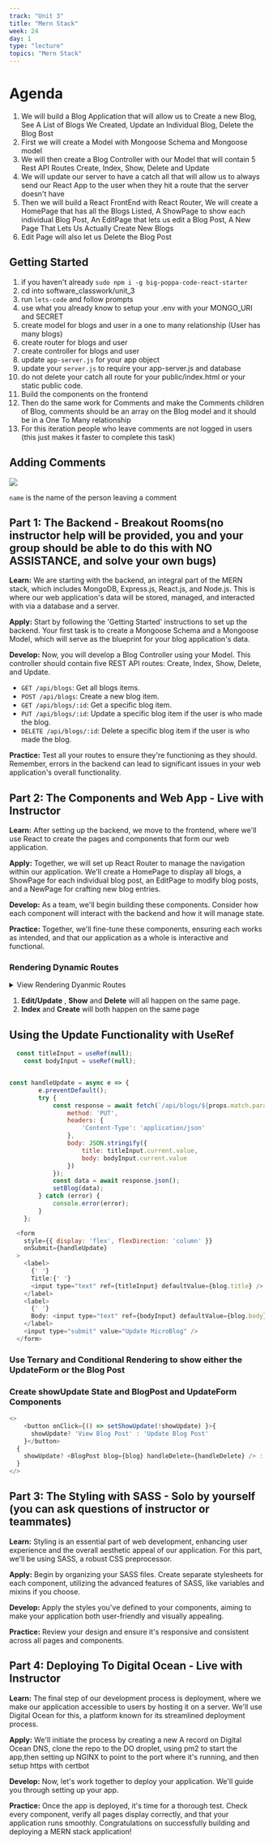 ```yaml
---
track: "Unit 3"
title: "Mern Stack"
week: 24
day: 1
type: "lecture"
topics: "Mern Stack"
---
```


# Agenda

1. We will build a Blog Application that will allow us to Create a new Blog, See A List of Blogs We Created, Update an Individual Blog, Delete the Blog Bost
1. First we will create a Model with Mongoose Schema and Mongoose model
1. We will then create a Blog Controller with our Model that will contain 5 Rest API Routes Create, Index, Show, Delete and Update
1. We will update our server to have a catch all that will allow us to always send our React App to the user when they hit a route that the server doesn't have
1. Then we will build a React FrontEnd with React Router, We will create a HomePage that has all the Blogs Listed, A ShowPage to show each individual Blog Post, An EditPage that lets us edit a Blog Post, A New Page That Lets Us Actually Create New Blogs
1. Edit Page will also let us Delete the Blog Post

## Getting Started
1. if you haven't already `sudo npm i -g big-poppa-code-react-starter`
1. cd into software_classwork/unit_3
1. run `lets-code` and follow prompts
1. use what you already know to setup your .env with your MONGO_URI and SECRET
1. create model for blogs and user in a one to many relationship (User has many blogs)
1. create router for blogs and user
1. create controller for blogs and user
1. update `app-server.js` for your app object
1. update your `server.js` to require your app-server.js and database
1. do not delete your catch all route for your public/index.html or your static public code.
1. Build the components on the frontend
1. Then do the same work for Comments and make the Comments children of Blog, comments should be an array on the Blog model and it should be in a One To Many relationship
1. For this iteration people who leave comments are not logged in users (this just makes it faster to complete this task)

## Adding Comments

![](https://www.dropbox.com/s/lpk32aya3fv6a86/Screen%20Shot%202021-02-05%20at%208.19.57%20PM.png?dl=1)

`name` is the name of the person leaving a comment

## Part 1: The Backend - Breakout Rooms(no instructor help will be provided, you and your group should be able to do this with NO ASSISTANCE, and solve your own bugs)

**Learn:** We are starting with the backend, an integral part of the MERN stack, which includes MongoDB, Express.js, React.js, and Node.js. This is where our web application's data will be stored, managed, and interacted with via a database and a server. 

**Apply:** Start by following the 'Getting Started' instructions to set up the backend. Your first task is to create a Mongoose Schema and a Mongoose Model, which will serve as the blueprint for your blog application's data.

**Develop:** Now, you will develop a Blog Controller using your Model. This controller should contain five REST API routes: Create, Index, Show, Delete, and Update.

- `GET /api/blogs`: Get all blogs items.
- `POST /api/blogs`: Create a new blog item.
- `GET /api/blogs/:id`: Get a specific blog item.
- `PUT /api/blogs/:id`: Update a specific blog item if the user is who made the blog.
- `DELETE /api/blogs/:id`: Delete a specific blog item if the user is who made the blog.

**Practice:** Test all your routes to ensure they're functioning as they should. Remember, errors in the backend can lead to significant issues in your web application's overall functionality.

## Part 2: The Components and Web App - Live with Instructor

**Learn:** After setting up the backend, we move to the frontend, where we'll use React to create the pages and components that form our web application.

**Apply:** Together, we will set up React Router to manage the navigation within our application. We'll create a HomePage to display all blogs, a ShowPage for each individual blog post, an EditPage to modify blog posts, and a NewPage for crafting new blog entries.

**Develop:** As a team, we'll begin building these components. Consider how each component will interact with the backend and how it will manage state.

**Practice:** Together, we'll fine-tune these components, ensuring each works as intended, and that our application as a whole is interactive and functional.

### Rendering Dynamic Routes

<details><summary>View Rendering Dyanmic Routes</summary>
We were able to get our basic routing structure down! Go us! Now we want to make dynamic routes. What are dynamic routes?

Think about a blog. With a blog a user should be able to create a blog post and the blog post will be able to be accessed from a unique URL. In our application, we need to mirror this concept by allowing dynamic routes to be created.

Can you think of how we might do this?

If you said `.map()` then you are correct! Let’s take for instance the mock data below:

```js

let mockBlog = [
    {
        title: 'First Blog Post',
        description: 'My first blog post!'
    },
    {
        title: 'Second Blog Post',
        description: 'My Second blog post!'
    },
    {
        title: 'Third Blog Post',
        description: 'My Third blog post!'
    }
];

```

If we wanted to turn this data into routes and dynamically display each blog posts data, we could map over the array and render Routes!

Then we could pass each newly rendered component a prop with the content for the blog post! We will need to create a new component for the blog posts. We could title it `BlogPost`.

Finally, we would have to use map again to create the navigational links!


</details>

1. __Edit/Update__ , __Show__ and __Delete__ will all happen on the same page.
1. __Index__ and __Create__ will both happen on the same page

## Using the Update Functionality with UseRef
```js
  const titleInput = useRef(null);
	const bodyInput = useRef(null);


const handleUpdate = async e => {
		e.preventDefault();
		try {
			const response = await fetch(`/api/blogs/${props.match.params.id}`, {
				method: 'PUT',
				headers: {
					'Content-Type': 'application/json'
				},
				body: JSON.stringify({
					title: titleInput.current.value,
					body: bodyInput.current.value
				})
			});
			const data = await response.json();
			setBlog(data);
		} catch (error) {
			console.error(error);
		}
	};
```

```js
  <form
    style={{ display: 'flex', flexDirection: 'column' }}
    onSubmit={handleUpdate}
  >
    <label>
      {' '}
      Title:{' '}
      <input type="text" ref={titleInput} defaultValue={blog.title} />
    </label>
    <label>
      {' '}
      Body: <input type="text" ref={bodyInput} defaultValue={blog.body} />
    </label>
    <input type="submit" value="Update MicroBlog" />
  </form>
```

### Use Ternary and Conditional Rendering to show either the UpdateForm or the Blog Post
### Create showUpdate State and BlogPost and UpdateForm Components

```js
<>
    <button onClick={() => setShowUpdate(!showUpdate) }>{
      showUpdate? 'View Blog Post' : 'Update Blog Post'
    }</button>
  {
    showUpdate? <BlogPost blog={blog} handleDelete={handleDelete} /> : <UpdateForm blog={blog}/>
  }
</>
```


## Part 3: The Styling with SASS - Solo by yourself (you can ask questions of instructor or teammates)

**Learn:** Styling is an essential part of web development, enhancing user experience and the overall aesthetic appeal of our application. For this part, we'll be using SASS, a robust CSS preprocessor.

**Apply:** Begin by organizing your SASS files. Create separate stylesheets for each component, utilizing the advanced features of SASS, like variables and mixins if you choose.

**Develop:** Apply the styles you've defined to your components, aiming to make your application both user-friendly and visually appealing.

**Practice:** Review your design and ensure it's responsive and consistent across all pages and components.

## Part 4: Deploying To Digital Ocean - Live with Instructor

**Learn:** The final step of our development process is deployment, where we make our application accessible to users by hosting it on a server. We'll use Digital Ocean for this, a platform known for its streamlined deployment process.

**Apply:** We'll initiate the process by creating a new A record on Digital Ocean DNS, clone the repo to the DO droplet, using pm2 to start the app,then setting up NGINX to point to the port where it's running, and then setup https with certbot

**Develop:** Now, let's work together to deploy your application. We'll guide you through setting up your app.

**Practice:** Once the app is deployed, it's time for a thorough test. Check every component, verify all pages display correctly, and that your application runs smoothly. Congratulations on successfully building and deploying a MERN stack application!